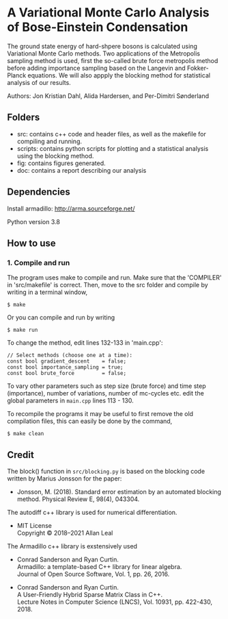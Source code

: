 # A Variational Monte Carlo Analysis of Bose-Einstein Condensation

The ground state energy of hard-shpere bosons is calculated using Variational Monte Carlo methods. Two applications of the Metropolis sampling method is used, first the so-called brute force metropolis method before adding importance sampling based on the Langevin and Fokker-Planck equations. We will also appply the blocking method for statistical analysis of our results.

Authors: Jon Kristian Dahl, Alida Hardersen, and Per-Dimitri Sønderland

## Folders

- src: contains c++ code and header files, as well as the makefile for compiling and running.
- scripts: contains python scripts for plotting and a statistical analysis using the blocking method.
- fig: contains figures generated.
- doc: contains a report describing our analysis

## Dependencies

Install armadillo: http://arma.sourceforge.net/

Python version 3.8


## How to use
### 1. Compile and run
The program uses make to compile and run. Make sure that the 'COMPILER' in 'src/makefile' is correct. Then, move to the src folder and compile by writing in a terminal window,

```
$ make
```

Or you can compile and run by writing

```
$ make run
```

To change the method, edit lines 132-133 in 'main.cpp':

```
// Select methods (choose one at a time):
const bool gradient_descent    = false;
const bool importance_sampling = true;
const bool brute_force         = false;

```

To vary other parameters such as step size (brute force) and time step (importance), number of variations, number of mc-cycles etc. edit the global parameters in `main.cpp` lines 113 - 130.

To recompile the programs it may be useful to first remove the old compilation files, this can easily be done by the command,

```
$ make clean
```

## Credit
The block() function in `src/blocking.py` is based on the blocking code written by Marius Jonsson for the paper:

- Jonsson, M. (2018). Standard error estimation by an automated blocking method. Physical Review E, 98(4), 043304.


The autodiff c++ library is used for numerical differentiation.

- MIT License\
  Copyright © 2018–2021 Allan Leal

The Armadillo c++ library is exstensively used   

- Conrad Sanderson and Ryan Curtin.\
  Armadillo: a template-based C++ library for linear algebra.\
  Journal of Open Source Software, Vol. 1, pp. 26, 2016.


- Conrad Sanderson and Ryan Curtin.\
  A User-Friendly Hybrid Sparse Matrix Class in C++.\
  Lecture Notes in Computer Science (LNCS), Vol. 10931, pp. 422-430, 2018.
